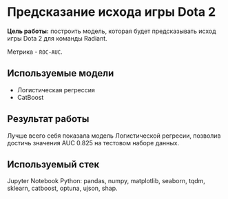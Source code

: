 # Предсказание исхода игры Dota 2

**Цель работы:** построить модель, которая будет предсказывать исход игры Dota 2 для команды Radiant.

Метрика - `ROC-AUC`.

## Используемые модели
* Логистическая регрессия
* CatBoost

## Результат работы
Лучше всего себя показала модель Логистической регресии, позволив достичь значения AUC 0.825 на тестовом наборе данных. 

## Используемый стек
Jupyter Notebook Python: pandas, numpy, matplotlib, seaborn, tqdm, sklearn, catboost, optuna, ujson, shap.
